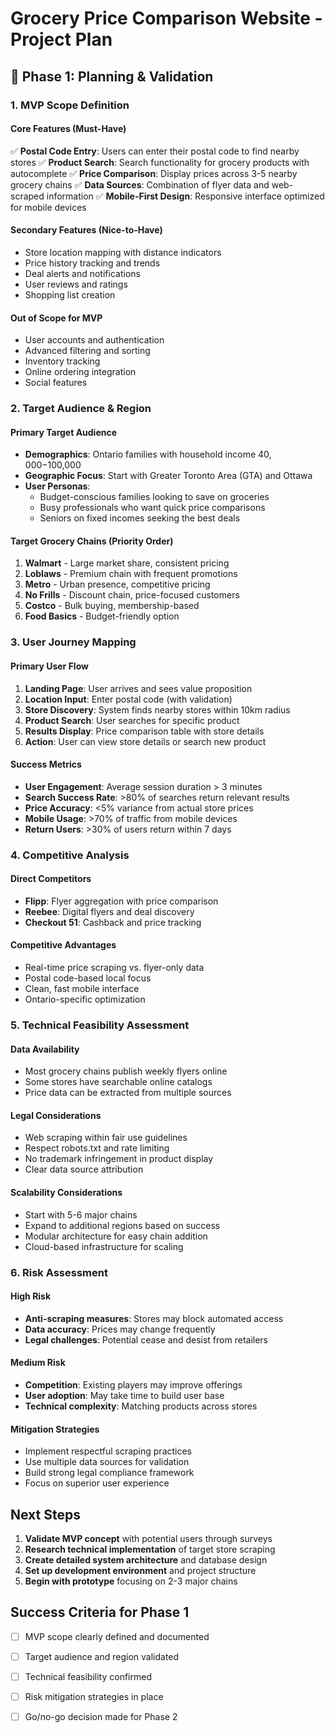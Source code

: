 # Grocery Price Comparison Website - Project Plan

## 🧱 Phase 1: Planning & Validation

### 1. MVP Scope Definition

#### Core Features (Must-Have)
✅ **Postal Code Entry**: Users can enter their postal code to find nearby stores
✅ **Product Search**: Search functionality for grocery products with autocomplete
✅ **Price Comparison**: Display prices across 3-5 nearby grocery chains
✅ **Data Sources**: Combination of flyer data and web-scraped information
✅ **Mobile-First Design**: Responsive interface optimized for mobile devices

#### Secondary Features (Nice-to-Have)
- Store location mapping with distance indicators
- Price history tracking and trends
- Deal alerts and notifications
- User reviews and ratings
- Shopping list creation

#### Out of Scope for MVP
- User accounts and authentication
- Advanced filtering and sorting
- Inventory tracking
- Online ordering integration
- Social features

### 2. Target Audience & Region

#### Primary Target Audience
- **Demographics**: Ontario families with household income $40,000-$100,000
- **Geographic Focus**: Start with Greater Toronto Area (GTA) and Ottawa
- **User Personas**:
  - Budget-conscious families looking to save on groceries
  - Busy professionals who want quick price comparisons
  - Seniors on fixed incomes seeking the best deals

#### Target Grocery Chains (Priority Order)
1. **Walmart** - Large market share, consistent pricing
2. **Loblaws** - Premium chain with frequent promotions
3. **Metro** - Urban presence, competitive pricing
4. **No Frills** - Discount chain, price-focused customers
5. **Costco** - Bulk buying, membership-based
6. **Food Basics** - Budget-friendly option

### 3. User Journey Mapping

#### Primary User Flow
1. **Landing Page**: User arrives and sees value proposition
2. **Location Input**: Enter postal code (with validation)
3. **Store Discovery**: System finds nearby stores within 10km radius
4. **Product Search**: User searches for specific product
5. **Results Display**: Price comparison table with store details
6. **Action**: User can view store details or search new product

#### Success Metrics
- **User Engagement**: Average session duration > 3 minutes
- **Search Success Rate**: >80% of searches return relevant results
- **Price Accuracy**: <5% variance from actual store prices
- **Mobile Usage**: >70% of traffic from mobile devices
- **Return Users**: >30% of users return within 7 days

### 4. Competitive Analysis

#### Direct Competitors
- **Flipp**: Flyer aggregation with price comparison
- **Reebee**: Digital flyers and deal discovery
- **Checkout 51**: Cashback and price tracking

#### Competitive Advantages
- Real-time price scraping vs. flyer-only data
- Postal code-based local focus
- Clean, fast mobile interface
- Ontario-specific optimization

### 5. Technical Feasibility Assessment

#### Data Availability
- Most grocery chains publish weekly flyers online
- Some stores have searchable online catalogs
- Price data can be extracted from multiple sources

#### Legal Considerations
- Web scraping within fair use guidelines
- Respect robots.txt and rate limiting
- No trademark infringement in product display
- Clear data source attribution

#### Scalability Considerations
- Start with 5-6 major chains
- Expand to additional regions based on success
- Modular architecture for easy chain addition
- Cloud-based infrastructure for scaling

### 6. Risk Assessment

#### High Risk
- **Anti-scraping measures**: Stores may block automated access
- **Data accuracy**: Prices may change frequently
- **Legal challenges**: Potential cease and desist from retailers

#### Medium Risk
- **Competition**: Existing players may improve offerings
- **User adoption**: May take time to build user base
- **Technical complexity**: Matching products across stores

#### Mitigation Strategies
- Implement respectful scraping practices
- Use multiple data sources for validation
- Build strong legal compliance framework
- Focus on superior user experience

## Next Steps

1. **Validate MVP concept** with potential users through surveys
2. **Research technical implementation** of target store scraping
3. **Create detailed system architecture** and database design
4. **Set up development environment** and project structure
5. **Begin with prototype** focusing on 2-3 major chains

## Success Criteria for Phase 1

- [ ] MVP scope clearly defined and documented
- [ ] Target audience and region validated
- [ ] Technical feasibility confirmed
- [ ] Risk mitigation strategies in place
- [ ] Go/no-go decision made for Phase 2

